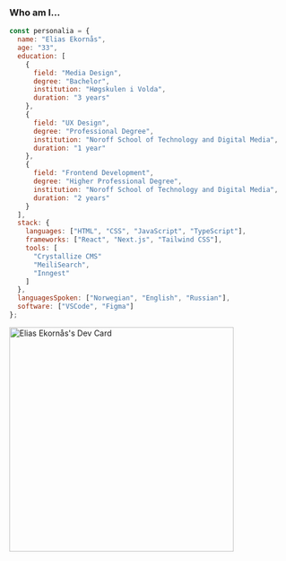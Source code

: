 ### Who am I...
```js
const personalia = {
  name: "Elias Ekornås",
  age: "33",
  education: [
    {
      field: "Media Design",
      degree: "Bachelor",
      institution: "Høgskulen i Volda",
      duration: "3 years"
    },
    {
      field: "UX Design",
      degree: "Professional Degree",
      institution: "Noroff School of Technology and Digital Media",
      duration: "1 year"
    },
    {
      field: "Frontend Development",
      degree: "Higher Professional Degree",
      institution: "Noroff School of Technology and Digital Media",
      duration: "2 years"
    }
  ],
  stack: {
    languages: ["HTML", "CSS", "JavaScript", "TypeScript"],
    frameworks: ["React", "Next.js", "Tailwind CSS"],
    tools: [
      "Crystallize CMS"
      "MeiliSearch",
      "Inngest"
    ]
  },
  languagesSpoken: ["Norwegian", "English", "Russian"],
  software: ["VSCode", "Figma"]
};
```

<a href="https://app.daily.dev/eliasekorns"><img src="https://github.com/DrRuski/DrRuski/blob/main/devcard.svg" width="400" alt="Elias Ekornås's Dev Card"/></a>

